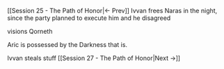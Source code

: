[[Session 25 - The Path of Honor|<- Prev]]
Ivvan frees Naras in the night, since the party planned to execute him and he disagreed

visions Qorneth

Aric is possessed by the Darkness that is.

Ivvan steals stuff
[[Session 27 - The Path of Honor|Next ->]]